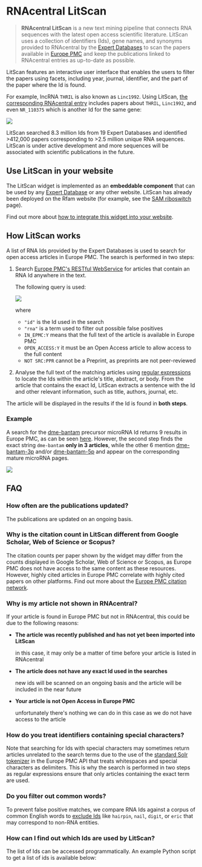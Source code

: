 
# <i class="fa fa-book"></i> RNAcentral LitScan

> **RNAcentral LitScan** is a new text mining pipeline that connects RNA sequences with the latest open access scientific literature. LitScan uses a collection of identifiers (Ids), gene names, and synonyms provided to RNAcentral by the [Expert Databases](/expert-databases) to scan the papers available in [Europe PMC](https://europepmc.org) and keep the publications linked to RNAcentral entries as up-to-date as possible.

LitScan features an interactive user interface that enables the users to filter the papers using facets, including year, journal, identifier, and the part of the paper where the Id is found.

For example, lncRNA `THRIL` is also known as `Linc1992`. Using LitScan, [the corresponding RNAcentral entry](/rna/URS000075D66B/9606?tab=pub) includes papers about `THRIL`, `Linc1992`, and even `NR_110375` which is another Id for the same gene:

<a href="/rna/URS000075D66B/9606?tab=pub">
    <img class="thumbnail" src="/static/img/litscan-thril.png">
</a>

LitScan searched 8.3 million Ids from 19 Expert Databases and identified >412,000 papers corresponding to >2.5 million unique RNA sequences. LitScan is under active development and more sequences will be associated with scientific publications in the future.

## Use LitScan in your website

The LitScan widget is implemented as an **embeddable component** that can be used by any [Expert Database](/expert-databases) or any other website. LitScan has already been deployed on the Rfam website (for example, see the [SAM riboswitch](https://rfam.org/family/RF00162#tabview=tab10) page).

Find out more about [how to integrate this widget into your website](https://github.com/RNAcentral/rnacentral-litscan).

## How LitScan works

A list of RNA Ids provided by the Expert Databases is used to
search for open access articles in Europe PMC. The search is performed in two steps:

1. Search [Europe PMC's RESTful WebService](https://europepmc.org/RestfulWebService) for articles that contain an RNA Id anywhere in the text.

    The following query is used:

    <img src="/static/img/query-europe-pmc.png">

    where

    - `"id"` is the Id used in the search
    - `"rna"` is a term used to filter out possible false positives
    - `IN_EPMC:Y` means that the full text of the article is available in Europe PMC
    - `OPEN_ACCESS:Y` it must be an Open Access article to allow access to the full content
    - `NOT SRC:PPR` cannot be a Preprint, as preprints are not peer-reviewed

2. Analyse the full text of the matching articles using [regular expressions](https://en.wikipedia.org/wiki/Regular_expression) to locate the Ids within the article's title, abstract, or body. From the article that contains the exact Id, LitScan extracts a sentence with the Id and other relevant information, such as title, authors, journal, etc.

The article will be displayed in the results if the Id is found in **both steps**.

### Example

A search for the [dme-bantam](/rna/URS00002F21DA/7227) precursor microRNA Id returns 9 results in Europe PMC, as can be seen [here](https://europepmc.org/search?query=%22dme-bantam%22%20AND%20%22rna%22%20AND%20IN_EPMC%3AY%20AND%20OPEN_ACCESS%3AY%20AND%20NOT%20SRC%3APPR).
However, the second step finds the exact string `dme-bantam` **only in 3 articles**, while the other 6 mention
[dme-bantam-3p](/rna/URS00004E9E38/7227) and/or [dme-bantam-5p](/rna/URS000055786A/7227) and appear on the corresponding mature microRNA pages.

<img src="/static/img/litscan-dme-bantam.png">

## FAQ

### How often are the publications updated?

The publications are updated on an ongoing basis.

### Why is the citation count in LitScan different from Google Scholar, Web of Science or Scopus?

The citation counts per paper shown by the widget may differ from the counts displayed in Google Scholar, Web of Science or Scopus, as Europe PMC does not have access to the same content as these resources. However, highly cited articles in Europe PMC correlate with highly cited papers on other platforms. Find out more about the [Europe PMC citation network](https://europepmc.org/Help#citationsnetwork).

### Why is my article not shown in RNAcentral?

If your article is found in Europe PMC but not in RNAcentral, this could be due to the following reasons:

* **The article was recently published and has not yet been imported into LitScan**

  in this case, it may only be a matter of time before your article is listed in RNAcentral

* **The article does not have any exact Id used in the searches**

  new ids will be scanned on an ongoing basis and the article will be included in the near future

* **Your article is not Open Access in Europe PMC**

  unfortunately there's nothing we can do in this case as we do not have access to the article

### How do you treat identifiers containing special characters?

Note that searching for Ids with special characters may sometimes return articles unrelated to the search terms due to 
the use of the [standard Solr tokenizer](https://solr.apache.org/guide/6_6/tokenizers.html#Tokenizers-StandardTokenizer) 
in the Europe PMC API that treats whitespaces and special characters as delimiters. This is why the search is performed 
in two steps as regular expressions ensure that only articles containing the exact term are used.

### Do you filter out common words?

To prevent false positive matches, we compare RNA Ids against a corpus of common English words to [exclude Ids](https://github.com/RNAcentral/rnacentral-references/blob/main/words_identified_by_corpus.txt) like `hairpin`, `nail`, `digit`, or `eric` that may correspond to non-RNA entities.

### How can I find out which Ids are used by LitScan?

The list of Ids can be accessed programmatically. An example Python script to get a list of ids is available below:
